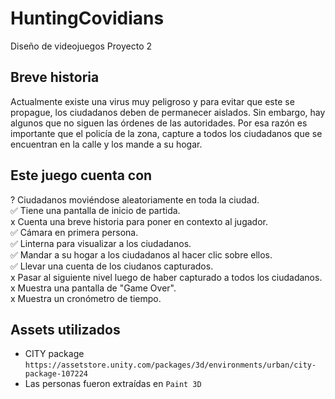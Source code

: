 # HuntingCovidians
Diseño de videojuegos
Proyecto 2

## Breve historia
Actualmente existe una virus muy peligroso y para evitar que este se propague, los ciudadanos deben de permanecer aislados. Sin embargo, hay algunos que no siguen las órdenes de las autoridades. Por esa razón es importante que el policía de la zona, capture a todos los ciudadanos que se encuentran en la calle y los mande a su hogar. 

## Este juego cuenta con
? Ciudadanos moviéndose aleatoriamente en toda la ciudad.<br/>
✅ Tiene una pantalla de inicio de partida.<br/>
x Cuenta una breve historia para poner en contexto al jugador.<br/>
✅ Cámara en primera persona.<br/>
✅ Linterna para visualizar a los ciudadanos.<br/>
✅ Mandar a su hogar a los ciudadanos al hacer clic sobre ellos.<br/>
✅ Llevar una cuenta de los ciudanos capturados.<br/>
x Pasar al siguiente nivel luego de haber capturado a todos los ciudadanos.<br/>
x Muestra una pantalla de "Game Over".<br/> 
x Muestra un cronómetro de tiempo.<br/>

## Assets utilizados
- CITY package `https://assetstore.unity.com/packages/3d/environments/urban/city-package-107224`
- Las personas fueron extraídas en `Paint 3D`
